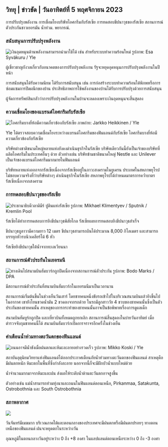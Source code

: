 ## วิทยุ \| ข่าวชัด \| วันอาทิตย์ที่ 5 พฤศจิกายน 2023

การปรับปรุงพลังงาน การเชื่อมโยงบริษัทไอศกรีมกับรัสเซีย การทดสอบขีปนาวุธของรัสเซีย สถานการณ์ตัวประกันชาวเยอรมัน น้ำท่วม. พยากรณ์.

### สนับสนุนการปรับปรุงพลังงาน

![เงินอุดหนุนด้านพลังงานสามารถนำมาใช้ได้ เช่น สำหรับระบบทำความร้อนใหม่ รูปภาพ: Esa Syväkuru / Yle](https://images.cdn.yle.fi/image/upload/c_crop,h_3349,w_5954,x_0,y_325/ar_1.7777777777777777,c_fill,g_faces,h_675,w_1200/dpr_1.0/q_auto:eco/f_auto/fl_lossy/v1676637402/39-107442463ef747ea1acd)

ผู้เชี่ยวชาญกังวลเกี่ยวกับอนาคตของการปรับปรุงพลังงาน รัฐจะหยุดอุดหนุนการปรับปรุงพลังงานในปีหน้า

การสนับสนุนได้รับความนิยม ได้รับการสนับสนุน เช่น การก่อสร้างระบบทำความร้อนใต้พิภพหรือการซ่อมแซมการปิดผนึกของบ้าน ประสิทธิภาพการใช้พลังงานของบ้านได้รับการปรับปรุงด้วยการสนับสนุน

ผู้จัดการทรัพย์สินกลัวว่าการปรับปรุงพลังงานในบ้านจะลดลงเพราะเงินอุดหนุนจะสิ้นสุดลง

### ความเชื่อมโยงของแบรนด์ไอศกรีมกับรัสเซีย

![ไอศกรีมบางยี่ห้อมีความเกี่ยวข้องกับรัสเซีย ภาพถ่าย: Jarkko Heikkinen / Yle](https://images.cdn.yle.fi/image/upload/c_crop,h_2268,w_4031,x_0,y_0/ar_1.7777777777777777,c_fill,g_faces,h_675,w_1200/dpr_1.0/q_auto:eco/f_auto/fl_lossy/v1682321321/39-110323664462e3b6fb8b)

Yle ได้ตรวจสอบความเชื่อมโยงระหว่างแบรนด์ไอศกรีมของฟินแลนด์กับรัสเซีย ไอศกรีมบางยี่ห้อมีความเกี่ยวข้องกับรัสเซีย

บริษัทต่างชาติขนาดใหญ่หลายแห่งยังคงดำเนินธุรกิจในรัสเซีย บริษัทเดียวกันนี้ยังเป็นเจ้าของบริษัทที่ผลิตไอศกรีมในประเทศอื่นๆ ด้วย ตัวอย่างเช่น บริษัทข้ามชาติขนาดใหญ่ Nestle และ Unilever เป็นเจ้าของแบรนด์ไอศกรีมมากมายในฟินแลนด์

บริษัทหลายแห่งออกจากรัสเซียเนื่องจากรัสเซียอยู่ในภาวะสงครามในยูเครน ประเทศในสหภาพยุโรปไม่ชอบความจริงที่ว่าบริษัทต่างๆ ดำเนินธุรกิจในรัสเซีย สหภาพยุโรปได้กำหนดมาตรการคว่ำบาตรรัสเซียเนื่องจากสงคราม

### การทดสอบขีปนาวุธของรัสเซีย

![ประธานาธิบดีวลาดิมีร์ ปูตินแห่งรัสเซีย รูปภาพ: Mikhael Klimentyev / Sputnik / Kremlin Pool](https://images.cdn.yle.fi/image/upload/c_crop,h_4519,w_8034,x_16,y_238/ar_1.7777777777777777,c_fill,g_faces,h_675,w_1200/dpr_1.0/q_auto:eco/f_auto/fl_lossy/v1678982359/39-108632664133bfc2dc51)

รัสเซียได้ทำการทดสอบการยิงขีปนาวุธพิสัยไกล รัสเซียเผยการทดสอบยิงขีปนาวุธสำเร็จ

ขีปนาวุธบูลาวามีความยาว 12 เมตร ขีปนาวุธสามารถบินได้ประมาณ 8,000 กิโลเมตร และสามารถบรรทุกหัวรบนิวเคลียร์ได้ 6 หัว

รัสเซียยิงขีปนาวุธใต้น้ำจากทะเลเวียนนา

### สถานการณ์ตัวประกันในเยอรมนี

![ทางเดินไปสนามบินฮัมบวร์กถูกปิดเนื่องจากสถานการณ์ตัวประกัน รูปภาพ: Bodo Marks / DPA](https://images.cdn.yle.fi/image/upload/c_crop,h_2703,w_4806,x_0,y_500/ar_1.777777777777777,c_fill,g_faces,h_675,w_1200/dpr_1.0/q_auto:eco/f_auto/fl_lossy/v1699181525/39-11959676547736ea1bc0)

มีสถานการณ์ตัวประกันที่สนามบินฮัมบวร์กในเยอรมนีมาเป็นเวลานาน

สถานการณ์เริ่มต้นขึ้นในช่วงเย็นวันเสาร์ โดยชายคนหนึ่งขับรถเข้าไปในบริเวณสนามบินแล้วยิงขึ้นไปในอากาศ เขายังโยนขวดน้ำมัน 2 ขวดลงจากรถด้วย ในรถมีลูกสาววัย 4 ขวบของชายคนนั้นซึ่งเป็นตัวประกันของชายคนนั้น สาเหตุของการกระทำของชายคนนั้นอาจเป็นข้อพิพาทเรื่องการดูแลเด็ก

สนามบินฮัมบูร์กถูกปิด และเที่ยวบินทั้งหมดถูกยกเลิก สถานการณ์สิ้นสุดลงในบ่ายวันอาทิตย์ เมื่อตำรวจจับกุมชายคนนี้ได้ สนามบินฮัมบวร์กเปิดการจราจรอีกครั้งในช่วงเย็น

### คำเตือนน้ำท่วมทางตะวันตกของฟินแลนด์

![ถนนอาจมีน้ำขังเมื่อฝนตกและหิมะละลายอย่างรวดเร็ว รูปภาพ: Mikko Koski / Yle](https://images.cdn.yle.fi/image/upload/c_crop,h_3078,w_5472,x_0,y_218/ar_1.7777777777777777,c_fill,g_faces,h_675,w_1200/dpr_1.0/q_auto:eco/f_auto/fl_lossy/v1697618867/39-11828126521489e76d51)

สถาบันอุตุนิยมวิทยาแห่งฟินแลนด์ได้ออกประกาศเตือนภัยน้ำท่วมทางตะวันตกของฟินแลนด์ สาเหตุคือมีฝนตกหนัก หิมะตกในพื้นที่ซึ่งกำลังละลาย นอกจากนี้ก็จะมีฝักบัวน้ำแบบใหม่ด้วย

น้ำจำนวนมากมาจากหิมะและฝน ส่งผลให้ระดับน้ำด้านตะวันตกอาจสูงขึ้น

ตัวอย่างเช่น แม่น้ำสามารถท่วมทุ่งนาและถนนในฟินแลนด์ตอนเหนือ, Pirkanmaa, Satakunta, Ostrobothnia และ South Ostrobothnia

### สภาพอากาศ

![](https://images.cdn.yle.fi/image/upload/c_crop,h_1080,w_1919,x_0,y_0/ar_1.7777777777777777,c_fill,g_faces,h_675,w_1200/dpr_1.0/q_auto:eco/f_auto/fl_lossy/v1699200945/39-11960206547bf95c98f5)

วันจันทร์มีเมฆมาก บริเวณภาคใต้และตอนกลางของประเทศจะมีฝนตกหรือมีฝนตกปรอยๆ ทางตอนเหนือของฟินแลนด์ ฝนจะหยุดตกในระหว่างวัน

อุณหภูมิในตอนกลางวันอยู่ระหว่าง 0 ถึง +8 องศา ในแลปแลนด์ตอนเหนือระหว่าง 0 ถึง -3 องศา